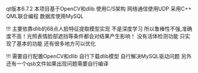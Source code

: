 qt版本6.7.2
本项目基于OpenCV和dlib
使用C/S架构 网络通信使用UDP
采用C++ QML联合编程
数据库使用MySQL

!!!
主要依靠dlib的68点人脸特征提取模型实现 不是深度学习 所以鲁棒性不强,准确度不高！光照表情脸部遮挡等条件都会对结果产生影响！
没有活体检测功能
只实现了基本的功能 还有很多地方可以优化

!!!
需要自行配置OpenCV和dlib 自行下载dlib模型
自行解决MySQL驱动问题
另外还有一个qsb文件如果出现问题需要自行编译
